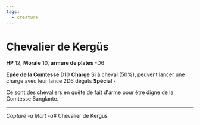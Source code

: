 ```yaml
---
tags:
  - creature
---
```

# Chevalier de Kergüs
**HP** 12, **Morale** 10, **armure de plates** -D6

**Epée de la Comtesse** D10
**Charge** Si à cheval (50%), peuvent lancer une charge avec leur lance 2D6 dégats
**Spécial** -

Ce sont des chevaliers en quête de fait d'arme pour être digne de la Comtesse Sanglante.

---
*Capturé -a*
*Mort -a*# Chevalier de Kergüs

